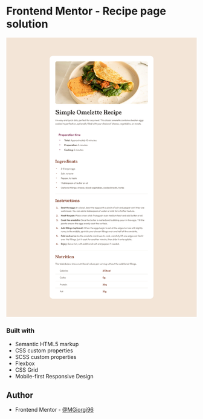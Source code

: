 # Frontend Mentor - Recipe page solution

![](./images/screenshot.png)


### Built with

- Semantic HTML5 markup
- CSS custom properties
- SCSS custom properties
- Flexbox
- CSS Grid
- Mobile-first Responsive Design

## Author

- Frontend Mentor - [@MGiorgi96](https://www.frontendmentor.io/profile/MGiorgi96)
